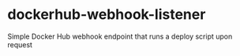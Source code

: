# dockerhub-webhook-listener
Simple Docker Hub webhook endpoint that runs a deploy script upon request
